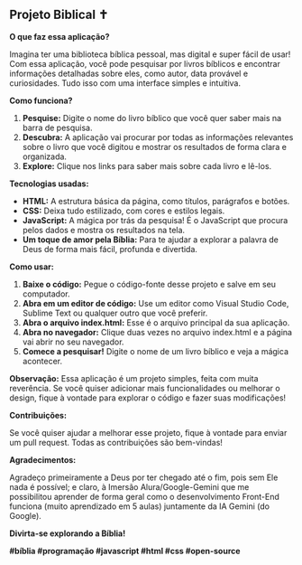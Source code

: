 ## **Projeto Biblical ✝️**

**O que faz essa aplicação?**

Imagina ter uma biblioteca bíblica pessoal, mas digital e super fácil de usar! Com essa aplicação, você pode pesquisar por livros bíblicos e encontrar informações detalhadas sobre eles, como autor, data provável e curiosidades. Tudo isso com uma interface simples e intuitiva.

**Como funciona?**

1. **Pesquise:** Digite o nome do livro bíblico que você quer saber mais na barra de pesquisa.
2. **Descubra:** A aplicação vai procurar por todas as informações relevantes sobre o livro que você digitou e mostrar os resultados de forma clara e organizada.
3. **Explore:** Clique nos links para saber mais sobre cada livro e lê-los.

**Tecnologias usadas:**

* **HTML:** A estrutura básica da página, como títulos, parágrafos e botões.
* **CSS:** Deixa tudo estilizado, com cores e estilos legais.
* **JavaScript:** A mágica por trás da pesquisa! É o JavaScript que procura pelos dados e mostra os resultados na tela.
* **Um toque de amor pela Bíblia:** Para te ajudar a explorar a palavra de Deus de forma mais fácil, profunda e divertida.

**Como usar:**

1. **Baixe o código:** Pegue o código-fonte desse projeto e salve em seu computador.
2. **Abra em um editor de código:** Use um editor como Visual Studio Code, Sublime Text ou qualquer outro que você preferir.
3. **Abra o arquivo index.html:** Esse é o arquivo principal da sua aplicação.
4. **Abra no navegador:** Clique duas vezes no arquivo index.html e a página vai abrir no seu navegador.
5. **Comece a pesquisar!** Digite o nome de um livro bíblico e veja a mágica acontecer.

**Observação:** Essa aplicação é um projeto simples, feita com muita reverência. Se você quiser adicionar mais funcionalidades ou melhorar o design, fique à vontade para explorar o código e fazer suas modificações!

**Contribuições:**

Se você quiser ajudar a melhorar esse projeto, fique à vontade para enviar um pull request. Todas as contribuições são bem-vindas!

**Agradecimentos:**

Agradeço primeiramente a Deus por ter chegado até o fim, pois sem Ele nada é possível; e claro, à Imersão Alura/Google-Gemini que me possibilitou aprender de forma geral como o desenvolvimento Front-End funciona (muito aprendizado em 5 aulas) juntamente da IA Gemini (do Google).

**Divirta-se explorando a Bíblia!**

**#bíblia #programação #javascript #html #css #open-source**
